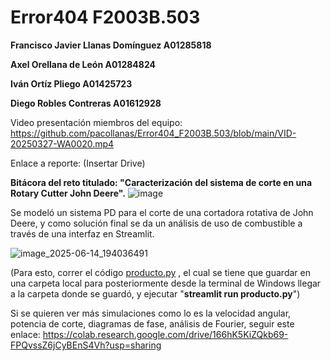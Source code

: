 # Error404 F2003B.503

**Francisco Javier Llanas Domínguez A01285818**

**Axel Orellana de León A01284824**

**Iván Ortíz Pliego A01425723**

**Diego Robles Contreras A01612928**

Video presentación miembros del equipo: https://github.com/pacollanas/Error404_F2003B.503/blob/main/VID-20250327-WA0020.mp4

Enlace a reporte: (Insertar Drive)

**Bitácora del reto titulado: "Caracterización del sistema de corte en una Rotary Cutter John Deere".**
![image](https://github.com/user-attachments/assets/50e695b1-27ee-4471-94d4-d4dbca587265)

Se modeló un sistema PD para el corte de una cortadora rotativa de John Deere, y como solución final se da un análisis de uso de combustible a través de una interfaz en Streamlit.


![image_2025-06-14_194036491](https://github.com/user-attachments/assets/23b77c1f-db0c-4233-a553-1c87c8e35582)

(Para esto, correr el código [producto.py](https://github.com/pacollanas/Error404_F2003B.503/blob/main/producto.py)
, el cual se tiene que guardar en una carpeta local para posteriormente desde la terminal de Windows llegar a la carpeta donde se guardó, y ejecutar "**streamlit run producto.py**")

Si se quieren ver más simulaciones como lo es la velocidad angular, potencia de corte, diagramas de fase, análisis de Fourier, seguir este enlace: https://colab.research.google.com/drive/166hK5KiZQkb69-FPQvssZ6jCyBEnS4Vh?usp=sharing 

